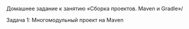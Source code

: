 Домашнее задание к занятию «Сборка проектов. Maven и Gradle»/

Задача 1: Многомодульный проект на Maven